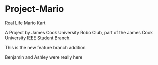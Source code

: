 Project-Mario
=============

Real Life Mario Kart

A Project by James Cook University Robo Club, part of the James Cook University IEEE Student Branch.

This is the new feature branch addition

Benjamin  and Ashley were really here